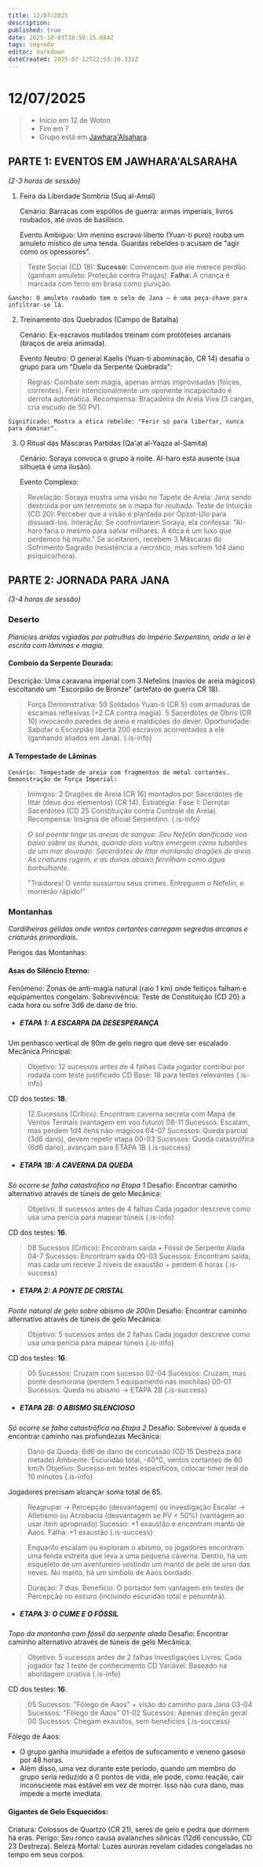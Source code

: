 ```yaml
---
title: 12/07/2025
description: 
published: true
date: 2025-10-03T16:50:15.084Z
tags: segredo
editor: markdown
dateCreated: 2025-07-12T22:53:16.331Z
---
```


# 12/07/2025

> - Início em 12 de Woton
> - Fim em ?
> - Grupo está em [Jawhara'Alsahara](/lugares/plano-material/drafeon/sudeste-de-drafeon/jawaharaalsahara).
<!-- {blockquote:.is-info} -->

## PARTE 1: EVENTOS EM JAWHARA'ALSARAHA

*(2-3 horas de sessão)*
1. Feira da Liberdade Sombria (Suq al-Amal)

    Cenário: Barracas com espólios de guerra: armas imperiais, livros roubados, até ovos de basilisco.

    Evento Ambíguo: Um menino escravo liberto (Yuan-ti puro) rouba um amuleto místico de uma tenda. Guardas rebeldes o acusam de "agir como os opressores".

>    Teste Social (CD 18):
            **Sucesso:** Convencem que ele merece perdão (ganham amuleto: Proteção contra Pragas).
            **Falha:** A criança é marcada com ferro em brasa como punição.

    Gancho: O amuleto roubado tem o selo de Jana – é uma peça-chave para infiltrar-se lá.

2. Treinamento dos Quebrados (Campo de Batalha)

    Cenário: Ex-escravos mutilados treinam com protóteses arcanais (braços de areia animada).

    Evento Neutro: O general Kaelis (Yuan-ti abominação, CR 14) desafia o grupo para um "Duelo da Serpente Quebrada":

> Regras:
            Combate sem magia, apenas armas improvisadas (foices, correntes).
            Ferir intencionalmente um oponente incapacitado é derrota automática.
        Recompensa: Braçadeira de Areia Viva (3 cargas, cria escudo de 50 PV).

    Significado: Mostra a ética rebelde: "Ferir só para libertar, nunca para dominar".

3. O Ritual das Máscaras Partidas (Qa'at al-Yaqza al-Samita)

    Cenário: Soraya convoca o grupo à noite. Al-haro está ausente (sua silhueta é uma ilusão).

    Evento Complexo:

> Revelação: Soraya mostra uma visão no Tapete de Areia: Jana sendo destruída por um terremoto se o mapa for roubado.
        Teste de Intuição (CD 20): Perceber que a visão é plantada por Opzot-Ulo para dissuadi-los.
        Interação:
            Se confrontarem Soraya, ela confessa: "Al-haro faria o mesmo para salvar milhares. A ética é um luxo que perdemos há muito."
            Se aceitarem, recebem 3 Máscaras do Sofrimento Sagrado (resistência a necrótico, mas sofrem 1d4 dano psíquico/hora).

## PARTE 2: JORNADA PARA JANA

*(3-4 horas de sessão)*

### Deserto

*Planícies áridas vigiadas por patrulhas do Império Serpentinn, onde a lei é escrita com lâminas e magia.*

#### Comboio da Serpente Dourada:
   Descrição: Uma caravana imperial com 3 Nefelins (navios de areia mágicos) escoltando um "Escorpião de Bronze" (artefato de guerra CR 18).
> Força Demonstrativa:
> 50 Soldados Yuan-ti (CR 5) com armaduras de escamas reflexivas (+2 CA contra magia).
> 5 Sacerdotes de Obris (CR 10) invocando paredes de areia e maldições do dever.
   Oportunidade: Sabotar o Escorpião liberta 200 escravos acorrentados a ele (ganhando aliados em Jana).
{.is-info}

#### A Tempestade de Lâminas

    Cenário: Tempestade de areia com fragmentos de metal cortantes.
    Demonstração de Força Imperial:

> Inimigos:
            2 Dragões de Areia (CR 16) montados por Sacerdotes de Ittar (deus dos elementos) (CR 14).
    Estratégia:
        Fase 1: Derrotar Sacerdotes (CD 25 Constituição contra Controle de Areia).
        Recompensa: Insígnia de oficial Serpentinn.
{.is-info}

> *O sol poente tinge as areias de sangue. Seu Nefelin danificado voa baixo sobre as dunas, quando dois vultos emergem como tubarões de um mar dourado: Sacerdotes de Ittar montando dragões de areia. As criaturas rugem, e as dunas abaixo fervilham como água borbulhante.*

> "Traidores! O vento sussurrou seus crimes. Entreguem o Nefelin, e morrerão rápido!"

### Montanhas

*Cordilheiras gélidas onde ventos cortantes carregam segredos arcanos e criaturas primordiais.*

Perigos das Montanhas:

#### Asas do Silêncio Eterno:

Fenômeno: Zonas de anti-magia natural (raio 1 km) onde feitiços falham e equipamentos congelam.
Sobrevivência: Teste de Constituição (CD 20) a cada hora ou sofre 3d6 de dano de frio.

- ##### ETAPA 1: A ESCARPA DA DESESPERANÇA

Um penhasco vertical de 90m de gelo negro que deve ser escalado
Mecânica Principal:
> Objetivo: 12 sucessos antes de 4 falhas
> Cada jogador contribui por rodada com teste justificado
> CD Base: 18 para testes relevantes
{.is-info}

CD dos testes: **18**.

> 12 Sucessos (Crítico): Encontram caverna secreta com Mapa de Ventos Termais (vantagem em voo futuro)
> 08-11 Sucessos: Escalam, mas perdem 1d4 itens não-mágicos
> 04-07 Sucessos: Queda parcial (3d6 dano), devem repetir etapa
> 00-03 Sucessos: Queda catastrófica (6d6 dano), avançam para ETAPA 1B
{.is-success}

- ##### ETAPA 1B: A CAVERNA DA QUEDA

*Só ocorre se falha catastrófica na Etapa 1*
Desafio: Encontrar caminho alternativo através de túneis de gelo
Mecânica:
> Objetivo: 8 sucessos antes de 4 falhas
> Cada jogador descreve como usa uma perícia para mapear túneis
{.is-info}

CD dos testes: **16**.

> 08 Sucessos (Crítico): Encontram saída + Fóssil de Serpente Alada
> 04-7 Sucessos: Encontram saída
> 00-03 Sucessos: Encontram saída, mas cada um receve 2 níveis de exaustão + perdem 6 horas
{.is-success}

- ##### ETAPA 2: A PONTE DE CRISTAL

*Ponte natural de gelo sobre abismo de 200m*
Desafio: Encontrar caminho alternativo através de túneis de gelo
Mecânica:
> Objetivo: 5 sucessos antes de 2 falhas
> Cada jogador descreve como usa uma perícia para mapear túneis
{.is-info}

CD dos testes: **16**.

> 05 Sucessos: Cruzam com sucesso
> 02-04 Sucessos: Cruzam, mas ponte desmorona (perdem 1 equipamento nas mochilas)
> 00-01 Sucessos: Queda no abismo → ETAPA 2B
{.is-success}

- ##### ETAPA 2B: O ABISMO SILENCIOSO

*Só ocorre se falha catastrófica na Etapa 2*
Desafio: Sobreviver à queda e encontrar caminho nas profundezas
Mecânica:
> Dano da Queda: 6d6 de dano de concussão (CD 15 Destreza para metade)
> Ambiente: Escuridão total, -40°C, ventos cortantes de 80 km/h
> Objetivo: Sucesso em testes específicos, colocar timer real de 10 minutos
{.is-info}

Jogadores precisam alcançar soma total de 85.

> Reagrupar -> Percepção (desvantagem) ou Investigação
> Escalar -> Atletismo ou Acrobacia (desvantagem se PV < 50%) (vantagem ao usar item apropriado)
> Sucesso: +1 exaustão e encontram manto de Aaos.
> Falha: +1 exaustão
{.is-success}

> Enquanto escalam ou exploram o abismo, os jogadores encontram uma fenda estreita que leva a uma pequena caverna. Dentro, há um esqueleto de um aventureiro vestindo um manto de pele de urso das neves. No manto, há um símbolo de Aaos bordado.
>
> Duração: 7 dias. Benefício: O portador tem vantagem em testes de Percepção no escuro (incluindo escuridão total e penumbra).


- ##### ETAPA 3: O CUME E O FÓSSIL

*Topo da montanha com fóssil da serpente alada*
Desafio: Encontrar caminho alternativo através de túneis de gelo
Mecânica:
> Objetivo: 5 sucessos antes de 2 falhas
> Investigações Livres: Cada jogador faz 1 teste de conhecimento
> CD Variável: Baseado na abordagem criativa
{.is-info}

CD dos testes: **16**.

> 05 Sucessos: "Fôlego de Aaos" + visão do caminho para Jana
> 03-04 Sucessos: "Fôlego de Aaos"
> 01-02 Sucessos: Apenas direção geral
> 00 Sucessos: Chegam exaustos, sem benefícios
{.is-success}

Fôlego de Aaos: 
- O grupo ganha imunidade a efeitos de sufocamento e veneno gasoso por 48 horas.
- Além disso, uma vez durante este período, quando um membro do grupo seria reduzido a 0 pontos de vida, ele pode, como reação, cair inconsciente mas estável em vez de morrer. Isso não cura dano, mas impede a morte imediata.

#### Gigantes de Gelo Esquecidos:

Criatura: Colossos de Quartzo (CR 21), seres de gelo e pedra que dormem há eras.
Perigo: Seu ronco causa avalanches sônicas (12d6 concussão, CD 23 Destreza).
Beleza Mortal: Luzes auroras revelam cidades congeladas no tempo em seus corpos.